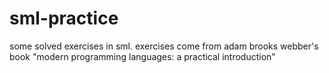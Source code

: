 # sml-practice
some solved exercises in sml. exercises come from adam brooks webber's book "modern programming languages: a practical introduction"
